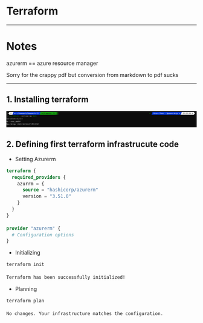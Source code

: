 # Terraform 

---


# Notes

azurerm == azure resource manager

Sorry for the crappy pdf but conversion from markdown to pdf sucks

---


## 1. Installing terraform

![proof](imgs/terra-01.png)



## 2. Defining first terraform infrastrucute code

- Setting Azurerm

```terraform
terraform {
  required_providers {
    azurrm = {
      source = "hashicorp/azurerm"
      version = "3.51.0"
    }
  }
}

provider "azurerm" {
  # Configuration options
}
```


- Initializing
```bash
terraform init

Terraform has been successfully initialized!
```

- Planning 
```bash
terraform plan

No changes. Your infrastructure matches the configuration.

```


